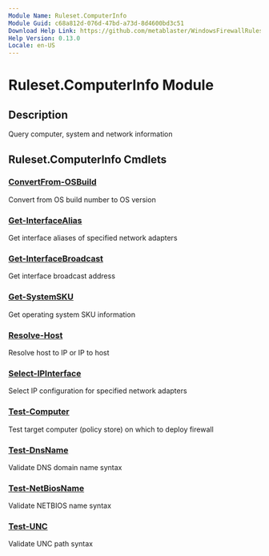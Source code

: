 ```yaml
---
Module Name: Ruleset.ComputerInfo
Module Guid: c68a812d-076d-47bd-a73d-8d4600bd3c51
Download Help Link: https://github.com/metablaster/WindowsFirewallRuleset/tree/master/Config/HelpContent/0.13.0
Help Version: 0.13.0
Locale: en-US
---
```


# Ruleset.ComputerInfo Module

## Description

Query computer, system and network information

## Ruleset.ComputerInfo Cmdlets

### [ConvertFrom-OSBuild](ConvertFrom-OSBuild.md)

Convert from OS build number to OS version

### [Get-InterfaceAlias](Get-InterfaceAlias.md)

Get interface aliases of specified network adapters

### [Get-InterfaceBroadcast](Get-InterfaceBroadcast.md)

Get interface broadcast address

### [Get-SystemSKU](Get-SystemSKU.md)

Get operating system SKU information

### [Resolve-Host](Resolve-Host.md)

Resolve host to IP or IP to host

### [Select-IPInterface](Select-IPInterface.md)

Select IP configuration for specified network adapters

### [Test-Computer](Test-Computer.md)

Test target computer (policy store) on which to deploy firewall

### [Test-DnsName](Test-DnsName.md)

Validate DNS domain name syntax

### [Test-NetBiosName](Test-NetBiosName.md)

Validate NETBIOS name syntax

### [Test-UNC](Test-UNC.md)

Validate UNC path syntax
